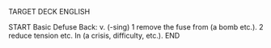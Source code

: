 TARGET DECK
ENGLISH

START
Basic
Defuse
Back: v. (-sing) 1 remove the fuse from (a bomb etc.). 2 reduce tension etc. In (a crisis, difficulty, etc.).
END
